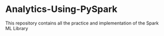 # Analytics-Using-PySpark
This repository contains all the practice and implementation of the Spark ML Library

